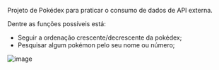 Projeto de Pokédex para praticar o consumo de dados de API externa.

Dentre as funções possíveis está: 
- Seguir a ordenação crescente/decrescente da pokédex;
- Pesquisar algum pokémon pelo seu nome ou número;

![image](https://github.com/carloseduardo004/Pokedex/assets/96192053/3a955de8-bf36-4948-81a0-9020ac4015b2)
